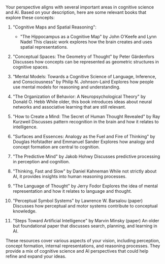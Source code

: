 Your perspective aligns with several important areas in cognitive science and AI. Based on your description, here are some relevant books that explore these concepts:

1. "Cognitive Maps and Spatial Reasoning":
   - "The Hippocampus as a Cognitive Map" by John O'Keefe and Lynn Nadel
     This classic work explores how the brain creates and uses spatial representations.

2. "Conceptual Spaces: The Geometry of Thought" by Peter Gärdenfors
   Discusses how concepts can be represented as geometric structures in cognitive spaces.

3. "Mental Models: Towards a Cognitive Science of Language, Inference, and Consciousness" by Philip N. Johnson-Laird
   Explores how people use mental models for reasoning and understanding.

4. "The Organization of Behavior: A Neuropsychological Theory" by Donald O. Hebb
   While older, this book introduces ideas about neural networks and associative learning that are still relevant.

5. "How to Create a Mind: The Secret of Human Thought Revealed" by Ray Kurzweil
   Discusses pattern recognition in the brain and how it relates to intelligence.

6. "Surfaces and Essences: Analogy as the Fuel and Fire of Thinking" by Douglas Hofstadter and Emmanuel Sander
   Explores how analogy and concept formation are central to cognition.

7. "The Predictive Mind" by Jakob Hohwy
   Discusses predictive processing in perception and cognition.

8. "Thinking, Fast and Slow" by Daniel Kahneman
   While not strictly about AI, it provides insights into human reasoning processes.

9. "The Language of Thought" by Jerry Fodor
   Explores the idea of mental representation and how it relates to language and thought.

10. "Perceptual Symbol Systems" by Lawrence W. Barsalou (paper)
    Discusses how perceptual and motor systems contribute to conceptual knowledge.

11. "Steps Toward Artificial Intelligence" by Marvin Minsky (paper)
    An older but foundational paper that discusses search, planning, and learning in AI.

These resources cover various aspects of your vision, including perception, concept formation, internal representations, and reasoning processes. They provide a mix of cognitive science and AI perspectives that could help refine and expand your ideas.
